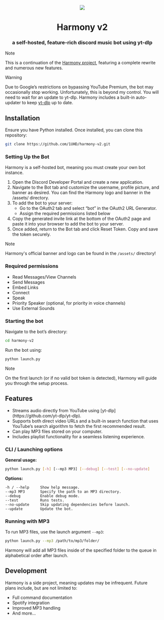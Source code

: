<div align=center>
<img src="https://cdn.discordapp.com/avatars/1251868217589108829/c8ba1b17bc48d26e468b51b71994bbad.webp">
<h1>Harmony v2</h1>
<h3>a self-hosted, feature-rich discord music bot using yt-dlp</h3>
</div>

> [!Note]
> This is a continuation of the [Harmony project](https://github.com/1UHD/harmony), featuring a complete rewrite and numerous new features.

> [!Warning]
> Due to Google’s restrictions on bypassing YouTube Premium, the bot may occasionally stop working. Unfortunately, this is beyond my control. You will need to wait for an update to yt-dlp. Harmony includes a built-in auto-updater to keep [yt-dlp](https://github.com/yt-dlp/yt-dlp) up to date.

## Installation

Ensure you have Python installed. Once installed, you can clone this repository:

```sh
git clone https://github.com/1UHD/harmony-v2.git
```

### Setting Up the Bot

Harmony is a self-hosted bot, meaning you must create your own bot instance.

1. Open the Discord Developer Portal and create a new application.
2. Navigate to the Bot tab and customize the username, profile picture, and banner as desired. You can find the Harmony logo and banner in the /assets/ directory.
3. To add the bot to your server:
    - Go to the OAuth2 tab and select “bot” in the OAuth2 URL Generator.
    - Assign the required permissions listed below
4. Copy the generated invite link at the bottom of the OAuth2 page and paste it into your browser to add the bot to your server.
5. Once added, return to the Bot tab and click Reset Token. Copy and save the token securely.

> [!Note]
> Harmony's official banner and logo can be found in the `/assets/` directory!

### Required permissions

<ul>
<li> Read Messages/View Channels
<li> Send Messages
<li> Embed Links
<li> Connect
<li> Speak
<li> Priority Speaker (optional, for priority in voice channels)
<li> Use External Sounds
</ul>

### Starting the bot

Navigate to the bot’s directory:

```sh
cd harmony-v2
```

Run the bot using:

```sh
python launch.py
```

> [!Note]
> On the first launch (or if no valid bot token is detected), Harmony will guide you through the setup process.

## Features

<ul>
<li> Streams audio directly from YouTube using [yt-dlp](https://github.com/yt-dlp/yt-dlp).
<li> Supports both direct video URLs and a built-in search function that uses YouTube’s search algorithm to fetch the first recommended result.
<li> Can play MP3 files stored on your computer.
<li> Includes playlist functionality for a seamless listening experience.
</ul>

### CLI / Launching options

**General usage:**

```sh
python launch.py [-h] [--mp3 MP3] [--debug] [--test] [--no-update]
```

**Options:**

```
-h / --help     Show help message.
--mp3 MP3       Specify the path to an MP3 directory.
--debug         Enable debug mode.
--test          Runs tests.
--no-update     Skip updating dependencies before launch.
--update        Update the bot.
```

### Running with MP3

To run MP3 files, use the launch argument `--mp3`:

```sh
python launch.py --mp3 /path/to/mp3/folder/
```

Harmony will add all MP3 files inside of the specified folder to the queue in alphabetical order after launch.

## Development

Harmony is a side project, meaning updates may be infrequent. Future plans include, but are not limited to:

<ul>
<li> Full command documentation
<li> Spotify integration
<li> Improved MP3 handling
<li> And more…
</ul>
